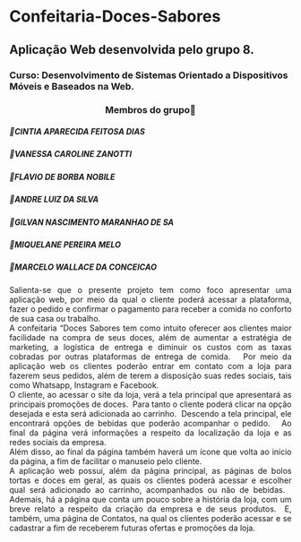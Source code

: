 <h1> Confeitaria-Doces-Sabores</h1>
<h2>Aplicação Web desenvolvida pelo grupo 8.</h2>
<h3>Curso: Desenvolvimento de Sistemas Orientado a Dispositivos Móveis e Baseados na Web.</h3>
<h3 align="center"> 
	Membros do grupo🚀
 </h3>
  <h5>📌CINTIA APARECIDA FEITOSA DIAS</h5>
  <h5>📌VANESSA CAROLINE ZANOTTI</h5>
  <h5>📌FLAVIO DE BORBA NOBILE</h5>
  <h5>📌ANDRE LUIZ DA SILVA</h5>
  <h5>📌GILVAN NASCIMENTO MARANHAO DE SA</h5>
  <h5>📌MIQUELANE PEREIRA MELO</h5>
  <h5>📌MARCELO WALLACE DA CONCEICAO</h5>

<p align="justify">
Salienta-se que o presente projeto tem como foco apresentar uma aplicação web, por meio da qual o cliente poderá acessar a plataforma, fazer o pedido e confirmar o pagamento para receber a comida no conforto de sua casa ou trabalho.</br>
	A confeitaria “Doces Sabores tem como intuito oferecer aos clientes maior facilidade na compra de seus doces, além de aumentar a estratégia de marketing, a logística de entrega e diminuir os custos com as taxas cobradas por outras plataformas de entrega de comida. &nbsp; Por meio da aplicação web os clientes poderão entrar em contato com a loja para fazerem seus pedidos, além de terem a disposição suas redes sociais, tais como Whatsapp, Instagram e Facebook.</br>
	O cliente, ao acessar o site da loja, verá a tela principal que apresentará as principais promoções de doces.  &nbsp;Para tanto o cliente poderá clicar na opção desejada e esta será adicionada ao carrinho.  &nbsp;Descendo a tela principal, ele encontrará opções de bebidas que poderão acompanhar o pedido.  &nbsp; Ao final da página verá informações a respeito da localização da loja e as redes sociais da empresa.</br>
	Além disso, ao final da página também haverá um ícone que volta ao início da página, a fim de facilitar o manuseio pelo cliente.</br>
	A aplicação web possui, além da página principal, as páginas de bolos tortas e doces em geral, as quais os clientes poderá acessar e escolher qual será adicionado ao carrinho, acompanhados ou não de bebidas.  &nbsp; Ademais, há a página que conta um pouco sobre a história da loja, com um breve relato a respeito da criação da empresa e de seus produtos.  &nbsp;E, também, uma página de Contatos, na qual os clientes poderão acessar e se cadastrar a fim de receberem futuras ofertas e promoções da loja.
</p>
